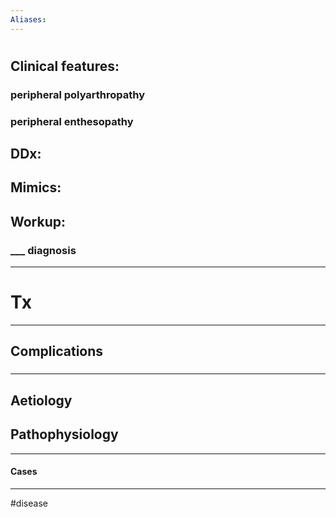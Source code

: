 ```yaml
---
Aliases:
---
```

# 
## Clinical features:
### peripheral polyarthropathy
### peripheral enthesopathy
## DDx:
###
## Mimics:
###
## Workup:
### ___ diagnosis
---
# Tx

---
## Complications
###

---
## Aetiology
## Pathophysiology

---
#### Cases


---
#disease 